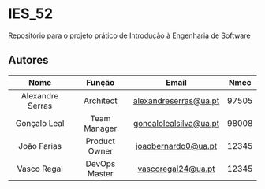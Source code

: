 # IES_52
Repositório para o projeto prático de Introdução à Engenharia de Software


## Autores

| Nome | Função | Email | Nmec |
| :---: | :---: | :---: | :---: |
| Alexandre Serras | Architect | alexandreserras@ua.pt | 97505 |
| Gonçalo Leal | Team Manager | goncalolealsilva@ua.pt | 98008 |
| João Farias | Product Owner | joaobernardo0@ua.pt | 12345 |
| Vasco Regal | DevOps Master | vascoregal24@ua.pt | 12345 |
